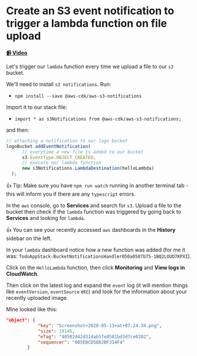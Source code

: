 # Create an S3 event notification to trigger a lambda function on file upload

**[📹 Video](https://egghead.io/lessons/aws-create-an-s3-event-notification-to-trigger-a-lambda-function-on-file-upload)**

Let's trigger our `lambda` function every time we upload a file to our `s3` bucket.

We'll need to install `s3 notifications`.
Run:
* `npm install --save @aws-cdk/aws-s3-notifications`

Import it to our stack file:

* `import * as s3Notifications from @aws-cdk/aws-s3-notifications;`

and then:

```ts
// attaching a notification to our logo bocket
logoBucket.addEventNotification(
      // everytime a new file is added to our bucket
      s3.EventType.OBJECT_CREATED,
      // execute our lambda function
      new s3Notifications.LambdaDestination(helloLambda)
  );
```

👍 Tip: Make sure you have `npm run watch` running in another terminal tab - this will inform you if there are any `typescript` errors.

In the `aws` console, go to **Services** and search for `s3`. Upload a file to the bucket then check if the `lambda` function was triggered by going back to **Services** and looking for `lambda`.

👍 You can see your recently accessed `aws` dashboards in the **History** sidebar on the left.

In your `lambda` dashboard notice how a new function was added (for me it was: `TodoAppStack-BucketNotificationsHandler050a0587b75-1BQ2LOUD7KPXI`).

Click on the `HelloLambda` function, then click **Monitoring** and **View logs in CloudWatch**.

Then click on the latest log and expand the `event` log (it will mention things like `eventVersion`, `eventSource` etc) and look for the information about your recently uploaded image.

Mine looked like this:
```json
"object": {
            "key": "Screenshot+2020-05-13+at+07.24.34.png",
            "size": 19145,
            "eTag": "40502d42d31dab5fe8581bd3d7ce0202",
            "sequencer": "005EBCD5882BF314F4"
        }
```